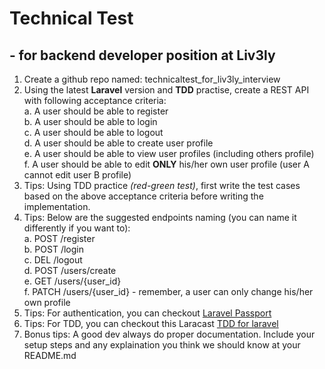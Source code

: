 # Technical Test 
## - for backend developer position at Liv3ly

1. Create a github repo named: technicaltest_for_liv3ly_interview
2. Using the latest <strong>Laravel</strong> version and <strong>TDD</strong> practise, create a REST API with following acceptance criteria:  
   a. A user should be able to register  
   b. A user should be able to login  
   c. A user should be able to logout  
   d. A user should be able to create user profile  
   e. A user should be able to view user profiles (including others profile)  
   f. A user should be able to edit <strong>ONLY</strong> his/her own user profile (user A cannot edit user B profile)  
3. Tips: Using TDD practice <i>(red-green test)</i>, first write the test cases based on the above acceptance criteria before writing the implementation.
4. Tips: Below are the suggested endpoints naming (you can name it differently if you want to):  
   a. POST /register  
   b. POST /login  
   c. DEL /logout  
   d. POST /users/create  
   e. GET /users/{user_id}  
   f. PATCH /users/{user_id} - remember, a user can only change his/her own profile  
5. Tips: For authentication, you can checkout [Laravel Passport](https://laravel.com/docs/8.x/passport)
6. Tips: For TDD, you can checkout this Laracast [TDD for laravel](https://laracasts.com/series/build-a-laravel-app-with-tdd)
7. Bonus tips: A good dev always do proper documentation. Include your setup steps and any explaination you think we should know at your README.md
